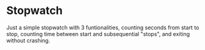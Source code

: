 # Stopwatch
Just a simple stopwatch with 3 funtionalities, counting seconds from start to stop, counting time between start and subsequential "stops", and exiting without crashing.
